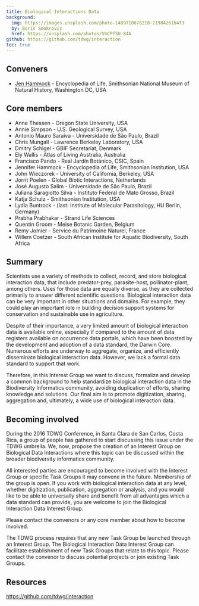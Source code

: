 ```yaml
---
title: Biological Interactions Data
background:
  img: https://images.unsplash.com/photo-1489718678210-21984261b4f3
  by: Boris Smokrovic
  href: https://unsplash.com/photos/VmCPfSU_84A
github: https://github.com/tdwg/interaction
toc: true
---
```


## Conveners

- [Jen Hammock](mailto:hammockj@si.edu) - Encyclopedia of Life, Smithsonian National Museum of Natural History, Washington DC, USA

## Core members

- Anne Thessen - Oregon State University, USA
- Annie Simpson - U.S. Geological Survey, USA
- Antonio Mauro Saraiva - Universidade de São Paulo, Brazil
- Chris Mungall - Lawrence Berkeley Laboratory, USA
- Dmitry Schigel - GBIF Secretariat, Denmark
- Ely Wallis - Atlas of Living Australia, Australia
- Francisco Pando - Real Jardín Botánico, CSIC, Spain
- Jennifer Hammock - Encyclopedia of Life, Smithsonian Institution, USA
- John Wieczorek - University of California, Berkeley, USA
- Jorrit Poelen - Global Biotic Interactions, Netherlands
- José Augusto Salim - Universidade de São Paulo, Brazil
- Juliana Saragiotto Silva - Instituto Federal de Mato Grosso, Brazil
- Katja Schulz - Smithsonian Institution, USA
- Lydia Buntrock - (last: Institute of Molecular Parasitology, HU Berlin, Germany)
- Prabha Prabhakar - Strand Life Sciences
- Quentin Groom - Meise Botanic Garden, Belgium
- Remy Jomier - Service du Patrimoine Naturel, France
- Willem Coetzer - South African Institute for Aquatic Biodiversity, South Africa

## Summary

Scientists use a variety of methods to collect, record, and store biological interaction data, that include predator-prey, parasite-host, pollinator-plant, among others. Uses for those data are equally diverse, as they are collected primarily to answer different scientific questions. Biological interaction data can be very important in other situations and domains. For example, they could play an important role in building decision support systems for conservation and sustainable use in agriculture.

Despite of their importance, a very limited amount of biological interaction data is available online, especially if compared to the amount of data registers available on occurrence data portals, which have been boosted by the development and adoption of a data standard, the Darwin Core. Numerous efforts are underway to aggregate, organize, and efficiently disseminate biological interaction data. However, we lack a formal data standard to support that work.

Therefore, in this Interest Group we want to discuss, formalize and develop a common background to help standardize biological interaction data in the Biodiversity Informatics community, avoiding duplication of efforts, sharing knowledge and solutions. Our final aim is to promote digitization, sharing, aggregation and, ultimately, a wide use of biological interaction data.

## Becoming involved

During the 2016 TDWG Conference, in Santa Clara de San Carlos, Costa Rica, a group of people has gathered to start discussing this issue under the TDWG umbrella. We, now, propose the creation of an Interest Group on Biological Data Interactions where this topic can be discussed within the broader biodiversity informatics community.

All interested parties are encouraged to become involved with the Interest Group or specific Task Groups it may convene in the future. Membership of the group is open. If you work with biological interaction data at any level, whether digitization, publication, aggregation or analysis, and you would like to be able to universally share and benefit from all advantages which a data standard can provide, you are welcome to join the Biological Interaction Data Interest Group.

Please contact the convenors or any core member about how to become involved.

The TDWG process requires that any new Task Group be launched through an Interest Group. The Biological Interaction Data Interest Group can facilitate establishment of new Task Groups that relate to this topic. Please contact the convenor to discuss potential projects or join existing Task Groups.

## Resources

<https://github.com/tdwg/interaction>
